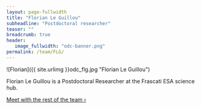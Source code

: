 ```yaml
---
layout: page-fullwidth
title: "Florian Le Guillou"
subheadline: "Postdoctoral researcher"
teaser: ""
breadcrumb: true
header:
   image_fullwidth: "odc-banner.png"
permalink: /team/FLG/
---
```


![Florian]({{ site.urlimg }}odc_flg.jpg "Florian Le Guillou")

Florian Le Guillou is a Postdoctoral Researcher at the Frascati ESA science hub.

<a class="radius button small" href="{{ site.url }}{{ site.baseurl }}/team/">Meet with the rest of the team ›</a>


